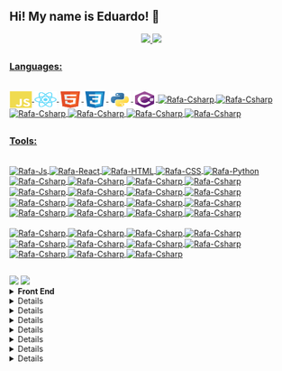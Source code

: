 ## Hi! My name is Eduardo! 👋 </br>
<div align="center">
  <a href="https://github.com/Edu-Fidelis/Edu-Fidelis">
  <img height="180em" src="https://github-readme-stats.vercel.app/api?username=Edu-Fidelis&show_icons=true&theme=dracula&include_all_commits=true&count_private=true"/>
  <img height="180em" src="https://github-readme-stats.vercel.app/api/top-langs/?username=Edu-Fidelis&layout=compact&langs_count=7&theme=dracula"/>
</div>
  
  ##
  
  <h3> Languages: </h3>
<div style="display: inline_block"><br>
  <img align="center" alt="Rafa-Js" height="30" width="40" src="https://raw.githubusercontent.com/devicons/devicon/master/icons/javascript/javascript-plain.svg">
  <img align="center" alt="Rafa-React" height="30" width="40" src="https://raw.githubusercontent.com/devicons/devicon/master/icons/react/react-original.svg">
  <img align="center" alt="Rafa-HTML" height="30" width="40" src="https://raw.githubusercontent.com/devicons/devicon/master/icons/html5/html5-original.svg">
  <img align="center" alt="Rafa-CSS" height="30" width="40" src="https://raw.githubusercontent.com/devicons/devicon/master/icons/css3/css3-original.svg">
  <img align="center" alt="Rafa-Python" height="30" width="40" src="https://raw.githubusercontent.com/devicons/devicon/master/icons/python/python-original.svg">
  <img align="center" alt="Rafa-Csharp" height="30" width="40" src="https://raw.githubusercontent.com/devicons/devicon/master/icons/csharp/csharp-original.svg">
  <img align="center" alt="Rafa-Csharp" height="30" width="40" src="https://cdn.jsdelivr.net/gh/devicons/devicon/icons/ruby/ruby-original.svg">
  <img align="center" alt="Rafa-Csharp" height="30" width="40" src="https://cdn.jsdelivr.net/gh/devicons/devicon/icons/c/c-original.svg">
  <img align="center" alt="Rafa-Csharp" height="30" width="40" src="https://cdn.jsdelivr.net/gh/devicons/devicon/icons/dot-net/dot-net-plain-wordmark.svg">
  <img align="center" alt="Rafa-Csharp" height="30" width="40" src="https://cdn.jsdelivr.net/gh/devicons/devicon/icons/nodejs/nodejs-original.svg">
  <img align="center" alt="Rafa-Csharp" height="30" width="40" src="https://cdn.jsdelivr.net/gh/devicons/devicon/icons/r/r-original.svg">
  <img align="center" alt="Rafa-Csharp" height="30" width="40" src="https://cdn.jsdelivr.net/gh/devicons/devicon/icons/java/java-original.svg">
</div>
  
  ##
   <h3> Tools: </h3>
<div style="display: inline_block"><br>
  <img align="center" alt="Rafa-Js" height="30" width="40" src="https://cdn.jsdelivr.net/gh/devicons/devicon/icons/azure/azure-original-wordmark.svg">
  <img align="center" alt="Rafa-React" height="30" width="40" src="https://cdn.jsdelivr.net/gh/devicons/devicon/icons/bootstrap/bootstrap-plain-wordmark.svg">
  <img align="center" alt="Rafa-HTML" height="30" width="40" src="https://cdn.jsdelivr.net/gh/devicons/devicon/icons/babel/babel-original.svg">
  <img align="center" alt="Rafa-CSS" height="30" width="40" src="https://cdn.jsdelivr.net/gh/devicons/devicon/icons/bash/bash-original.svg">
  <img align="center" alt="Rafa-Python" height="30" width="40" src="https://cdn.jsdelivr.net/gh/devicons/devicon/icons/canva/canva-original.svg">
  <img align="center" alt="Rafa-Csharp" height="30" width="40" src="https://cdn.jsdelivr.net/gh/devicons/devicon/icons/cucumber/cucumber-plain.svg">
  <img align="center" alt="Rafa-Csharp" height="30" width="40" src="https://cdn.jsdelivr.net/gh/devicons/devicon/icons/docker/docker-original.svg">
  <img align="center" alt="Rafa-Csharp" height="30" width="40" src="https://cdn.jsdelivr.net/gh/devicons/devicon/icons/dotnetcore/dotnetcore-original.svg">
  <img align="center" alt="Rafa-Csharp" height="30" width="40" src="https://cdn.jsdelivr.net/gh/devicons/devicon/icons/figma/figma-original.svg">
  <img align="center" alt="Rafa-Csharp" height="30" width="40" src="https://cdn.jsdelivr.net/gh/devicons/devicon/icons/github/github-original.svg">
  <img align="center" alt="Rafa-Csharp" height="30" width="40" src="https://cdn.jsdelivr.net/gh/devicons/devicon/icons/gitlab/gitlab-original.svg">
  <img align="center" alt="Rafa-Csharp" height="30" width="40" src="https://cdn.jsdelivr.net/gh/devicons/devicon/icons/git/git-original.svg">
  
  <img align="center" alt="Rafa-Csharp" height="30" width="40" src="https://cdn.jsdelivr.net/gh/devicons/devicon/icons/heroku/heroku-plain-wordmark.svg">
  <img align="center" alt="Rafa-Csharp" height="30" width="40" src="https://cdn.jsdelivr.net/gh/devicons/devicon/icons/intellij/intellij-original-wordmark.svg">
  <img align="center" alt="Rafa-Csharp" height="30" width="40" src="https://cdn.jsdelivr.net/gh/devicons/devicon/icons/jenkins/jenkins-original.svg">
  <img align="center" alt="Rafa-Csharp" height="30" width="40" src="https://cdn.jsdelivr.net/gh/devicons/devicon/icons/jira/jira-original-wordmark.svg">
  <img align="center" alt="Rafa-Csharp" height="30" width="40" src="https://cdn.jsdelivr.net/gh/devicons/devicon/icons/jupyter/jupyter-original-wordmark.svg">
  <img align="center" alt="Rafa-Csharp" height="30" width="40" src="https://cdn.jsdelivr.net/gh/devicons/devicon/icons/mongodb/mongodb-original-wordmark.svg">
  <img align="center" alt="Rafa-Csharp" height="30" width="40" src="https://cdn.jsdelivr.net/gh/devicons/devicon/icons/mysql/mysql-original-wordmark.svg">
  <img align="center" alt="Rafa-Csharp" height="30" width="40" src="https://cdn.jsdelivr.net/gh/devicons/devicon/icons/nginx/nginx-original.svg">
  <img align="center" alt="Rafa-Csharp" height="30" width="40" src="https://cdn.jsdelivr.net/gh/devicons/devicon/icons/npm/npm-original-wordmark.svg">
  <br></br>
  <img align="center" alt="Rafa-Csharp" height="30" width="40" src="https://cdn.jsdelivr.net/gh/devicons/devicon/icons/numpy/numpy-original.svg">
  <img align="center" alt="Rafa-Csharp" height="30" width="40" src="https://cdn.jsdelivr.net/gh/devicons/devicon/icons/pandas/pandas-original-wordmark.svg">
  <img align="center" alt="Rafa-Csharp" height="30" width="40" src="https://cdn.jsdelivr.net/gh/devicons/devicon/icons/redis/redis-original-wordmark.svg">
  <img align="center" alt="Rafa-Csharp" height="30" width="40" src="https://cdn.jsdelivr.net/gh/devicons/devicon/icons/rstudio/rstudio-original.svg">
  <img align="center" alt="Rafa-Csharp" height="30" width="40" src="https://cdn.jsdelivr.net/gh/devicons/devicon/icons/sass/sass-original.svg">
  <img align="center" alt="Rafa-Csharp" height="30" width="40" src="https://cdn.jsdelivr.net/gh/devicons/devicon/icons/scala/scala-original-wordmark.svg">
  <img align="center" alt="Rafa-Csharp" height="30" width="40" src="https://cdn.jsdelivr.net/gh/devicons/devicon/icons/spring/spring-original.svg">
  <img align="center" alt="Rafa-Csharp" height="30" width="40" src="https://cdn.jsdelivr.net/gh/devicons/devicon/icons/wordpress/wordpress-original.svg">
  <img align="center" alt="Rafa-Csharp" height="30" width="40" src="https://cdn.jsdelivr.net/gh/devicons/devicon/icons/yarn/yarn-original-wordmark.svg">
  <img align="center" alt="Rafa-Csharp" height="30" width="40" src="https://cdn.jsdelivr.net/gh/devicons/devicon/icons/vscode/vscode-original-wordmark.svg">
  <img align="center" alt="Rafa-Csharp" height="30" width="40" src="https://cdn.jsdelivr.net/gh/devicons/devicon/icons/trello/trello-plain-wordmark.svg">
</div>
  
  ##
  
  
<div> 
  <a href = "mailto:eduardo.fidelis99@gmail.com"><img src="https://img.shields.io/badge/-Gmail-%23333?style=for-the-badge&logo=gmail&logoColor=white" target="_blank"></a>
  <a href="https://www.linkedin.com/in/edu-fidelis/" target="_blank"><img src="https://img.shields.io/badge/-LinkedIn-%230077B5?style=for-the-badge&logo=linkedin&logoColor=white" target="_blank"></a> 
 
<!--   ![Snake animation](https://github.com/rafaballerini/rafaballerini/blob/output/github-contribution-grid-snake.svg) -->
 
</div>

<details>
    <summary><strong>Front End</strong></summary>
    <br />
    <div align="left">
        <a href="https://github.com/Edu-Fidelis/SnakeGame">Snake Game <br />
        <a href="https://github.com/Edu-Fidelis/SpaceShooter">SpaceShooter <br />
          <a href="https://github.com/Edu-Fidelis/JogoDeNaves">Jogo de Naves <br />
            <a href="https://github.com/Edu-Fidelis/JogoDaMemoria">Jogo da Memória <br />
              <a href="https://github.com/Edu-Fidelis/JogoDoDino">Jogo do Dino <br />
                <a href="https://github.com/Edu-Fidelis/Genius">Jogo Genius <br />
                  <a href="https://github.com/Edu-Fidelis/Feed-A-Star-Mole">Feed a Star-mole <br />
                  <a href="https://github.com/Edu-Fidelis/Instagram">Instagram Clone <br />
                    <a href="https://github.com/Edu-Fidelis/NetflixInterfaceClone">Netflix Interface Clone <br />
                      <a href="https://github.com/Edu-Fidelis/Calculator">Calculadora <br />
</details>
<details>
    <summary><strong>Front End</strong></summary>
    <br />
    <div align="left">
        <a href="https://github.com/Edu-Fidelis/SnakeGame">Snake Game <br />
        <a href="https://github.com/Edu-Fidelis/SpaceShooter">SpaceShooter <br />
          <a href="https://github.com/Edu-Fidelis/JogoDeNaves">Jogo de Naves <br />
            <a href="https://github.com/Edu-Fidelis/JogoDaMemoria">Jogo da Memória <br />
              <a href="https://github.com/Edu-Fidelis/JogoDoDino">Jogo do Dino <br />
                <a href="https://github.com/Edu-Fidelis/Genius">Jogo Genius <br />
                  <a href="https://github.com/Edu-Fidelis/Feed-A-Star-Mole">Feed a Star-mole <br />
                  <a href="https://github.com/Edu-Fidelis/Instagram">Instagram Clone <br />
                    <a href="https://github.com/Edu-Fidelis/NetflixInterfaceClone">Netflix Interface Clone <br />
                      <a href="https://github.com/Edu-Fidelis/Calculator">Calculadora <br />
</details>
<details>
    <summary><strong>Front End</strong></summary>
    <br />
    <div align="left">
        <a href="https://github.com/Edu-Fidelis/SnakeGame">Snake Game <br />
        <a href="https://github.com/Edu-Fidelis/SpaceShooter">SpaceShooter <br />
          <a href="https://github.com/Edu-Fidelis/JogoDeNaves">Jogo de Naves <br />
            <a href="https://github.com/Edu-Fidelis/JogoDaMemoria">Jogo da Memória <br />
              <a href="https://github.com/Edu-Fidelis/JogoDoDino">Jogo do Dino <br />
                <a href="https://github.com/Edu-Fidelis/Genius">Jogo Genius <br />
                  <a href="https://github.com/Edu-Fidelis/Feed-A-Star-Mole">Feed a Star-mole <br />
                  <a href="https://github.com/Edu-Fidelis/Instagram">Instagram Clone <br />
                    <a href="https://github.com/Edu-Fidelis/NetflixInterfaceClone">Netflix Interface Clone <br />
                      <a href="https://github.com/Edu-Fidelis/Calculator">Calculadora <br />
</details>
<details>
    <summary><strong>Back End</strong></summary>
    <br />
    <div align="left">
        <a href="https://github.com/Edu-Fidelis/Google-Cloud-Dataproc">Google Cloud Dataproc <br />
        <a href="https://github.com/Edu-Fidelis/AWS-Big-Data-Desafio">AWS Big Data Desafio <br />
          <a href="https://github.com/Edu-Fidelis/SexyAPI">Sexy API <br />
            <a href="https://github.com/Edu-Fidelis/BackgroundMail">BackgroundMail <br />
              <a href="https://github.com/Edu-Fidelis/CriptoAPI">Cripto API <br />
                <a href="https://github.com/Edu-Fidelis/CLI-tool">CLI Tool <br />
                  <a href="https://github.com/Edu-Fidelis/Vaquinha-Testes">Vaquinha <br />
                    <a href="https://github.com/Edu-Fidelis/api_cidades_br">API Cidades Brasileiras <br /> 
                <a href="https://github.com/Edu-Fidelis/APImanagement">Gerenciamento de pessoas em API <br />
                  <a href="https://github.com/Edu-Fidelis/CadastroDeSeries">Cadastro De Séries <br />
                    <a href="https://github.com/Edu-Fidelis/TransferenciaBancaria">Transferência Bancária <br />
                <a href="https://github.com/Edu-Fidelis/CadastroAlunosCsharp">Cadastro de Alunos C# <br />
                  <a href="https://github.com/Edu-Fidelis/PrimeiraAppConsoledotNet">App Console .Net <br />
                    <a href="https://github.com/Edu-Fidelis/JogoAdvinheONumero">Jogo Advinhe O Número <br />
                    <a href="https://github.com/Edu-Fidelis/JogoDaForca">Jogo Da Forca <br />
</details>
<details>
    <summary><strong>Cloud</strong></summary>
    <br />
    <div align="left">
        <a href="https://github.com/Edu-Fidelis/Google-Cloud-Dataproc">Google Cloud Dataproc
</details>
<details>
    <summary><strong>Data Science</strong></summary>
    <br />
    <div align="left">
        <a href="https://github.com/Edu-Fidelis/ProjetoDataScience">Projeto - Data Science <br />
        <a href="https://github.com/Edu-Fidelis/Cap15Rproj">Projeto em R do Capítulo 15 (DSA) <br />
        <a href="https://github.com/Edu-Fidelis/AWS-Big-Data-Desafio">AWS Big Data Desafio <br />
</details>
<details>
    <summary><strong>FullStack</strong></summary>
    <br />
    <div align="left">
        <a href="https://github.com/Edu-Fidelis/ChatBotFit">ChatBot Fit <br />
        <a href="https://github.com/Edu-Fidelis/PWA-covid">Progressive Web Application Covid-19 <br />
          <a href="https://github.com/Edu-Fidelis/Vaquinha-Testes">Vaquinha <br />
            <a href="https://github.com/Edu-Fidelis/architecture_ruby">iEat <br />
</details>
<details>
    <summary><strong>IoT</strong></summary>
    <br />
    <div align="left">
        <a href="https://github.com/Edu-Fidelis/HumAndTempMonitor">Monitor de Temperatura e Umidade
</details>
